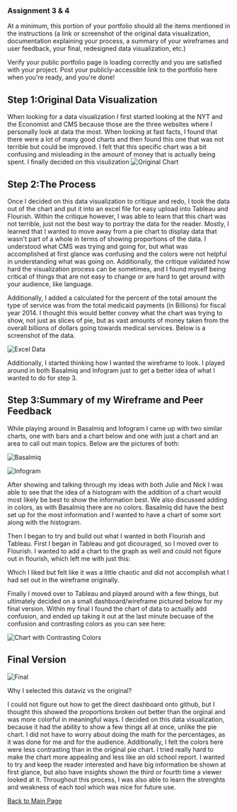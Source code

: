 
### Assignment 3 & 4
At a minimum, this portion of your portfolio should all the items mentioned in the instructions (a link or screenshot of the original data visualization, documentation explaining your process, a summary of your wireframes and user feedback, your final, redesigned data visualization, etc.)

Verify your public portfolio page is loading correctly and you are satisfied with your project.  Post your publicly-accessible link to the portfolio here when you're ready, and you're done!



## Step 1:Original Data Visualization
When looking for a data visualization I first started looking at the NYT and the Economist and CMS because those are the three websites where I personally look at data the most. When looking at fast facts, I found that there were a lot of many good charts and then found this one that was not terrible but could be improved. I felt that this specific chart was a bit confusing and misleading in the amount of money that is actually being spent. I finally decided on this visulization 
![Original Chart](https://user-images.githubusercontent.com/73552628/99423371-7c606c00-28ce-11eb-9341-97b04169f2a4.png)


## Step 2:The Process
Once I decided on this data visualization to critique and redo, I took the data out of the chart and put it into an excel file for easy upload into Tableau and Flourish. Within the critique however, I was able to learn that this chart was not terrible, just not the best way to portray the data for the reader. Mostly, I learned that I wanted to move away from a pie chart to display data that wasn't part of a whole in terms of showing proportions of the data. I understood what CMS was trying and going for, but what was accomplished at first glance was confusing and the colors were not helpful in understanding what was going on. Additionally, the critique validated how hard the visualization process can be sometimes, and I found myself being critical of things that are not easy to change or are hard to get around with your audience, like language. 

Additionally, I added a calculated for the percent of the total amount the type of service was from the total  medicaid payments (in Billions) for fiscal year 2014. I thought this would better convey what the chart was trying to show, not just as slices of pie, but as vast amounts of money taken from the overall billions of dollars going towards medical services. Below is a screenshot of the data. 


![Excel Data](https://user-images.githubusercontent.com/73552628/99428916-483c7980-28d5-11eb-80f7-8603c53c185b.png)

Additionally, I started thinking how I wanted the wireframe to look. I played around in both Basalmiq and Infogram just to get a better idea of what I wanted to do for step 3. 



## Step 3:Summary of my Wireframe and Peer Feedback
While playing around in Basalmiq and Infogram I came up with two similar charts, one with bars and a chart below and one with just a chart and an area to call out main topics. Below are the pictures of both: 

![Basalmiq](https://user-images.githubusercontent.com/73552628/99429391-f21c0600-28d5-11eb-95ca-89474b6ac698.png)

![Infogram](https://user-images.githubusercontent.com/73552628/99433667-cc91fb00-28db-11eb-8c20-2a12c45dfb41.png)

After showing and talking through my ideas with both Julie and Nick I was able to see that the idea of a histogram with the addition of a chart would most likely be best to show the information best. We also discussed adding in colors, as with Basalmiq there are no colors. Basalmiq did have the best set up for the most information and I wanted to have a chart of some sort along with the histogram. 

Then I began to try and build out what I wanted in both Flourish and Tableau. 
First I began in Tableau and got dicouraged, so I moved over to Flourish. I wanted to add a chart to the graph as well and could not figure out in flourish, which left me with just this: 
<div class="flourish-embed" data-src="story/642626"><script src="https://public.flourish.studio/resources/embed.js"></script></div>

Which I liked but felt like it was a little chaotic and did not accomplish what I had set out in the wireframe originally. 

Finally I moved over to Tableau and played around with a few things, but ultimately decided on a small dashboard/wireframe pictured below for my final version. Within my final I found the chart of data to actually add confusion, and ended up taking it out at the last minute becuase of the confusion and contrasting colors as you can see here: 

![Chart with Contrasting Colors](https://user-images.githubusercontent.com/73552628/99438115-5a241980-28e1-11eb-978a-133b5d32065e.png)

## Final Version 


![Final](https://user-images.githubusercontent.com/73552628/99435786-a0c44480-28de-11eb-9adc-65757d2e7f56.png)



Why I selected this dataviz vs the original? 

I could not figure out how to get the direct dashboard onto github, but I thought this showed the proportions broken out better than the orginal and was more colorful in meaningful ways. I decided on this data visualization, because it had the ability to show a few things all at once, unlike the pie chart. I did not have to worry about doing the math for the percentages, as it was done for me and for the audience. Additionally, I felt the colors here were less contrasting than in the original pie chart. I tried really hard to make the chart more appealing and less like an old school report. I wanted to try and keep the reader interested and have big information be shown at first glance, but also have insights shown the third or fourth time a viewer looked at it. Throughout this process, I was also able to learn the strenghts and weakness of each tool which was nice for future use. 



[Back to Main Page](/Reige-Portfolio/)

